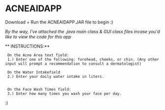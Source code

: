 # ACNEAIDAPP
 Download + Run the ACNEAIDAPP.JAR file to begin :) 

_By the way, I've attached the .java  main class & GUI class files incase you'd like to view the code for this app_

** INSTRUCTIONS:**
 
     On the Acne Area text field: 
     1.) Enter one of the following: forehead, cheeks, or chin. (Any other input will prompt a recommendation to consult a dermatologist)
     
     On the Water Intakefield
     2.) Enter your daily water intake in liters.
     
 
     On the Face Wash Times field: 
     3.) Enter how many times you wash your face per day.
     
   :)
